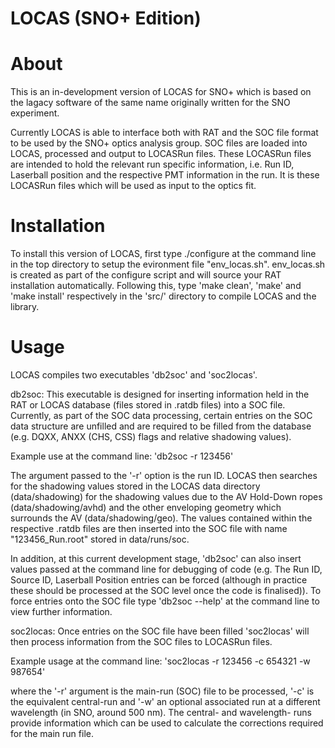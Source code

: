 LOCAS (SNO+ Edition)
==========

About
==========
This is an in-development version of LOCAS for SNO+ which is based on the lagacy software of the same name originally written for the SNO experiment.

Currently LOCAS is able to interface both with RAT and the SOC file format to be used by the SNO+ optics analysis group. SOC files are loaded into LOCAS, processed and output to LOCASRun files. These LOCASRun files are intended to hold the relevant run specific information, i.e. Run ID, Laserball position and the respective PMT information in the run. It is these LOCASRun files which will be used as input to the optics fit.

Installation
==========
To install this version of LOCAS, first type ./configure at the command line in the top directory to setup the evironment file "env_locas.sh". env_locas.sh is created as part of the configure script and will source your RAT installation automatically. Following this, type 'make clean', 'make' and 'make install' respectively in the 'src/' directory to compile LOCAS and the library.

Usage
==========
LOCAS compiles two executables 'db2soc' and 'soc2locas'.

db2soc: This executable is designed for inserting information held in the RAT or LOCAS database (files stored in .ratdb files) into a SOC file. Currently, as part of the SOC data processing, certain entries on the SOC data structure are unfilled and are required to be filled from the database (e.g. DQXX, ANXX (CHS, CSS) flags and relative shadowing values). 

Example use at the command line: 'db2soc -r 123456'

The argument passed to the '-r' option is the run ID. LOCAS then searches for the shadowing values stored in the LOCAS data directory (data/shadowing) for the shadowing values due to the AV Hold-Down ropes (data/shadowing/avhd) and the other enveloping geometry which surrounds the AV (data/shadowing/geo). The values contained within the respective .ratdb files are then inserted into the SOC file with name "123456_Run.root" stored in data/runs/soc.

In addition, at this current development stage, 'db2soc' can also insert values passed at the command line for debugging of code (e.g. The Run ID, Source ID, Laserball Position entries can be forced (although in practice these should be processed at the SOC level once the code is finalised)). To force entries onto the SOC file type 'db2soc --help' at the command line to view further information.

soc2locas: Once entries on the SOC file have been filled 'soc2locas' will then process information from the SOC files to LOCASRun files. 

Example usage at the command line: 'soc2locas -r 123456 -c 654321 -w 987654'

where the '-r' argument is the main-run (SOC) file to be processed, '-c' is the equivalent central-run and '-w' an optional associated run at a different wavelength (in SNO, around 500 nm). The central- and wavelength- runs provide information which can be used to calculate the corrections required for the main run file.
